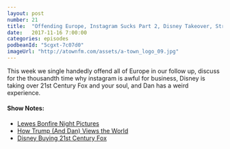 ```yaml
---
layout: post
number: 21
title:  "Offending Europe, Instagram Sucks Part 2, Disney Takeover, Streaming Services, Dan's Weird Experience"
date:   2017-11-16 7:00:00
categories: episodes
podbeanId: "5cgxt-7c07d0"
imageUrl: "http://atownfm.com/assets/a-town_logo_09.jpg"
---
```


This week we single handedly offend all of Europe in our follow up, discuss for the thousandth time why instagram is awful for business, Disney is taking over 21st Century Fox and your soul, and Dan has a weird experience.

#### Show Notes:
- [Lewes Bonfire Night Pictures](https://www.google.com/search?q=lewes+bonfire+night&source=lnms&tbm=isch&sa=X&ved=0ahUKEwj2nM2Ek8LXAhVPziYKHRf3DbUQ_AUICigB&biw=813&bih=776)
- [How Trump (And Dan) Views the World](https://img.huffingtonpost.com/asset/559d19e91300008e10a59e6f.jpeg?cache=3tacaoppbl&ops=scalefit_970_noupscale)
- [Disney Buying 21st Century Fox](https://qz.com/1122474/disneys-talks-to-buy-fox-are-really-all-about-netflix/)